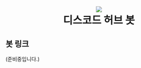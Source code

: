 <h1 align="center">
  <br>
  <img src="https://media.discordapp.net/attachments/696138434347139213/812530102780821524/2.png?width=200&height=200">
  <br>
  디스코드 허브 봇
</h1>

## 봇 링크
(준비중입니다.)
